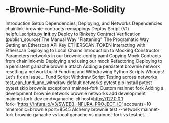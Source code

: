 # -Brownie-Fund-Me-Solidity
Introduction Setup Dependencies, Deploying, and Networks Dependencies chainlink-brownie-contracts remappings Deploy Script (V1) helpful_scripts.py __init__.py Deploy to Rinkeby Contract Verification (publish_source) The Manual Way "Flattening" The Programatic Way Getting an Etherscan API Key ETHERSCAN_TOKEN Interacting with Etherscan Deploying to Local Chains Introduction to Mocking Constructor Parameters networks in our brownie-config.yaml Copying Mock Contracts from chainlink-mix Deploying and using our mock Refactoring Deploying to a persistent ganache brownie attach Adding a persistent brownie network resetting a network build Funding and Withdrawing Python Scripts Whoops! Let's fix an issue... Fund Script Withdraw Script Testing across networks test_can_fund_and_withdraw default networks pytest pip install pytest pytest.skip brownie exceptions mainnet-fork Custom mainnet fork Adding a development brownie network brownie networks add development mainnet-fork-dev cmd=ganache-cli host=http://127.0.0.1 fork='https://infura.io/v3/$WEB3_INFURA_PROJECT_ID' accounts=10 mnemonic=brownie port=8545 Alchemy brownie test --network mainnet-fork brownie ganache vs local ganache vs mainnet-fork vs testnet...
